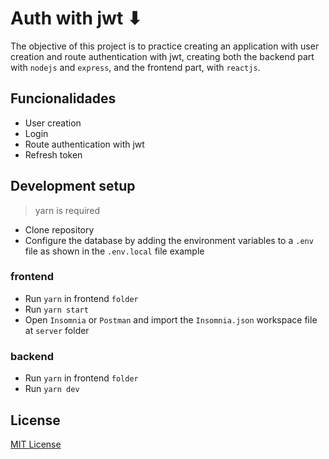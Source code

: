 # Auth with jwt ⬇

The objective of this project is to practice creating an application with user creation and route authentication with jwt, creating both the backend part with `nodejs` and `express`, and the frontend part, with `reactjs`.

## Funcionalidades

- User creation
- Login
- Route authentication with jwt
- Refresh token

## Development setup
> yarn is required

- Clone repository
- Configure the database by adding the environment variables to a `.env` file as shown in the `.env.local` file example
### frontend

- Run `yarn` in frontend `folder`
- Run `yarn start`
- Open `Insomnia` or `Postman` and import the `Insomnia.json` workspace file at `server` folder

### backend

- Run `yarn` in frontend `folder`
- Run `yarn dev`

## License
[MIT License](/LICENSE)